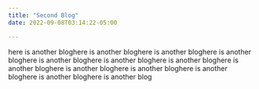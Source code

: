 ```yaml
---
title: "Second Blog"
date: 2022-09-08T03:14:22-05:00

---
```


here is another bloghere is another bloghere is another bloghere is another bloghere is another bloghere is another bloghere is another bloghere is another bloghere is another bloghere is another bloghere is another bloghere is another bloghere is another blog